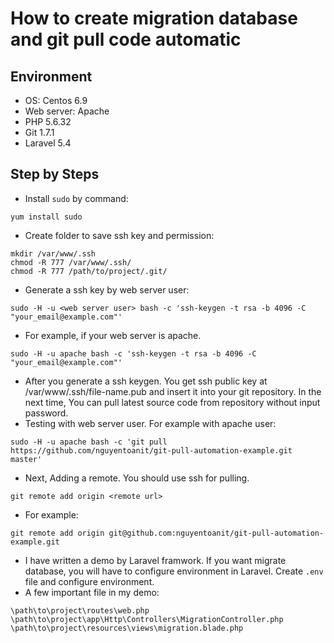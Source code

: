# How to create migration database and git pull code automatic
## Environment
- OS: Centos 6.9
- Web server: Apache
- PHP 5.6.32
- Git 1.7.1
- Laravel 5.4

## Step by Steps
- Install ```sudo``` by command:
```
yum install sudo
```
- Create folder to save ssh key and permission:
```
mkdir /var/www/.ssh
chmod -R 777 /var/www/.ssh/
chmod -R 777 /path/to/project/.git/
```
- Generate a ssh key by web server user:
```
sudo -H -u <web server user> bash -c 'ssh-keygen -t rsa -b 4096 -C "your_email@example.com"'
```
- For example, if your web server is apache.
```
sudo -H -u apache bash -c 'ssh-keygen -t rsa -b 4096 -C "your_email@example.com"'
```
- After you generate a ssh keygen. You get ssh public key at /var/www/.ssh/file-name.pub and insert it into your git repository. In the next time, You can pull latest source code from repository without input password.
- Testing with web server user. For example with apache user:
```
sudo -H -u apache bash -c 'git pull https://github.com/nguyentoanit/git-pull-automation-example.git master'
```
- Next, Adding a remote. You should use ssh for pulling.
```
git remote add origin <remote url>
```
- For example:
```
git remote add origin git@github.com:nguyentoanit/git-pull-automation-example.git
```
- I have written a demo by Laravel framwork. If you want migrate database, you will have to configure environment in Laravel. Create ```.env``` file and configure environment.
- A few important file in my demo:
```
\path\to\project\routes\web.php
\path\to\project\app\Http\Controllers\MigrationController.php
\path\to\project\resources\views\migration.blade.php
```
